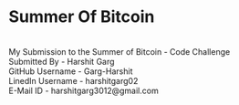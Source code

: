 # Summer Of Bitcoin
<br/>
My Submission to the Summer of Bitcoin - Code Challenge
<br/>
Submitted By - Harshit Garg<br/>
GitHub Username - Garg-Harshit<br/>
LinedIn Username - harshitgarg02<br/>
E-Mail ID - harshitgarg3012@gmail.com
